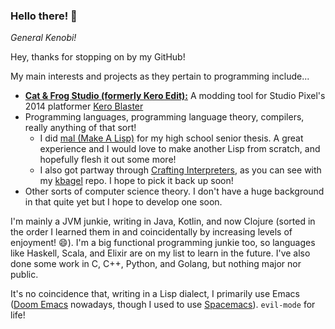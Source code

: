 ### Hello there! 👋
*General Kenobi!*

Hey, thanks for stopping on by my GitHub!

My main interests and projects as they pertain to programming include...
* [**Cat & Frog Studio (formerly Kero Edit):**](https://github.com/fdeitylink/cf-studio) A modding tool for Studio Pixel's 2014 platformer [Kero Blaster](https://en.wikipedia.org/wiki/Kero_Blaster)
* Programming languages, programming language theory, compilers, really anything of that sort!
  * I did [mal (Make A Lisp)](https://github.com/fdeitylink/mal) for my high school senior thesis. A great experience and I would love to make another Lisp from scratch, and hopefully flesh it out some more!
  * I also got partway through [Crafting Interpreters](https://craftinginterpreters.com), as you can see with my [kbagel](https://github.com/kbagel) repo. I hope to pick it back up soon!
* Other sorts of computer science theory. I don't have a huge background in that quite yet but I hope to develop one soon.
  
I'm mainly a JVM junkie, writing in Java, Kotlin, and now Clojure (sorted in the order I learned them in and coincidentally by increasing levels of enjoyment! :smile:).
I'm a big functional programming junkie too, so languages like Haskell, Scala, and Elixir are on my list to learn in the future.
I've also done some work in C, C++, Python, and Golang, but nothing major nor public.

It's no coincidence that, writing in a Lisp dialect, I primarily use Emacs ([Doom Emacs](https://github.com/hlissner/doom-emacs) nowadays, though I used to use [Spacemacs](https://github.com/syl20bnr/spacemacs)). `evil-mode` for life!

<!--
**fdeitylink/fdeitylink** is a ✨ _special_ ✨ repository because its `README.md` (this file) appears on your GitHub profile.

Here are some ideas to get you started:

- 🔭 I’m currently working on ...
- 🌱 I’m currently learning ...
- 👯 I’m looking to collaborate on ...
- 🤔 I’m looking for help with ...
- 💬 Ask me about ...
- 📫 How to reach me: ...
- 😄 Pronouns: ...
- ⚡ Fun fact: ...
-->
